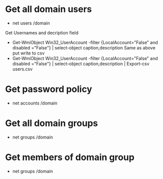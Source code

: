 # Get all domain users
* net users /domain


Get Usernames and decription field
* Get-WmiObject Win32_UserAccount -filter {LocalAccount="False" and disabled ="False"} | select-object caption,description
Same as above put write to csv
* Get-WmiObject Win32_UserAccount -filter {LocalAccount="False" and disabled ="False"} | select-object caption,description | Export-csv users.csv

# Get password policy
* net accounts /domain

# Get all domain groups
* net groups /domain

# Get members of domain group
* net groups <group name> /domain
  
